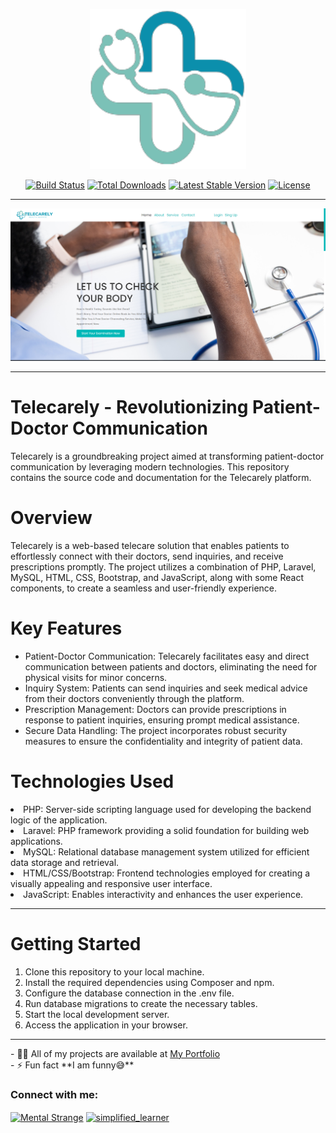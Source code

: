 <p align="center"><a href="https://portfolio-eqs.pages.dev/" target="_blank"><img src="https://github.com/MentalStrange/Telecarely-Laravel/blob/main/public/images/telecarely.png" width="250" alt="Laravel Logo"></a></p>
<p align="center">
<a href="https://portfolio-eqs.pages.dev/"><img src="https://github.com/laravel/framework/workflows/tests/badge.svg" alt="Build Status"></a>
<a href="https://portfolio-eqs.pages.dev/"><img src="https://img.shields.io/packagist/dt/laravel/framework" alt="Total Downloads"></a>
<a href="https://portfolio-eqs.pages.dev/"><img src="https://img.shields.io/packagist/v/laravel/framework" alt="Latest Stable Version"></a>
<a href="https://portfolio-eqs.pages.dev/"><img src="https://img.shields.io/packagist/l/laravel/framework" alt="License"></a>
</p>
<hr>
<img src = "https://github.com/MentalStrange/Telecarely-Laravel/blob/main/Screenshot%202023-08-29%20212607.png" >
<hr> 
<h1> Telecarely - Revolutionizing Patient-Doctor Communication </h1>
<p>Telecarely is a groundbreaking project aimed at transforming patient-doctor communication by leveraging modern technologies. This repository contains the source code and documentation for the Telecarely platform. </p>
<h1>Overview</h1>
<p>Telecarely is a web-based telecare solution that enables patients to effortlessly connect with their doctors, send inquiries, and receive prescriptions promptly. The project utilizes a combination of PHP, Laravel, MySQL, HTML, CSS, Bootstrap, and JavaScript, along with some React components, to create a seamless and user-friendly experience.</p>
<h1>Key Features</h1>
<ul> 
<li>Patient-Doctor Communication: Telecarely facilitates easy and direct communication between patients and doctors, eliminating the need for physical visits for minor concerns.</li>
<li>Inquiry System: Patients can send inquiries and seek medical advice from their doctors conveniently through the platform.</li>
<li>Prescription Management: Doctors can provide prescriptions in response to patient inquiries, ensuring prompt medical assistance.</li>
<li>Secure Data Handling: The project incorporates robust security measures to ensure the confidentiality and integrity of patient data.</li>
</ul>
<h1>Technologies Used</h1>
<li>PHP: Server-side scripting language used for developing the backend logic of the application.</li>
<li>Laravel: PHP framework providing a solid foundation for building web applications.</li>
<li>MySQL: Relational database management system utilized for efficient data storage and retrieval.</li>
<li>HTML/CSS/Bootstrap: Frontend technologies employed for creating a visually appealing and responsive user interface.</li>
<li>JavaScript: Enables interactivity and enhances the user experience.</li>
<hr> 
<h1>Getting Started</h1>
<ol>
    <li>Clone this repository to your local machine.</li>
    <li>Install the required dependencies using Composer and npm.</li>
    <li>Configure the database connection in the .env file.</li>
    <li>Run database migrations to create the necessary tables.</li>
    <li>Start the local development server.</li>
    <li>Access the application in your browser.</li>
</ol>
<hr>
- 👨‍💻 All of my projects are available at <a href="https://portfolio-eqs.pages.dev/"> My Portfolio<a/> <br>
- ⚡ Fun fact **I am funny😅**

<h3 align="left">Connect with me:</h3>
<p align="left">
<a href="https://www.linkedin.com/in/mohamed-ramadan2393/" target="blank"><img align="center" src="https://raw.githubusercontent.com/rahuldkjain/github-profile-readme-generator/master/src/images/icons/Social/linked-in-alt.svg" alt="Mental Strange" height="30" width="40" /></a>
<a href="https://www.instagram.com/mohamedramadan2393/" target="blank"><img align="center" src="https://raw.githubusercontent.com/rahuldkjain/github-profile-readme-generator/master/src/images/icons/Social/instagram.svg" alt="simplified_learner" height="30" width="40" /></a>
</p>
 
 
